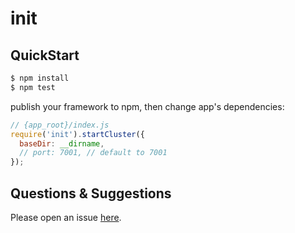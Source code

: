 # init



## QuickStart

```bash
$ npm install
$ npm test
```

publish your framework to npm, then change app's dependencies:

```js
// {app_root}/index.js
require('init').startCluster({
  baseDir: __dirname,
  // port: 7001, // default to 7001
});

```

## Questions & Suggestions

Please open an issue [here](https://github.com/eggjs/egg/issues).

